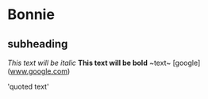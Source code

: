 # Bonnie
## subheading
*This text will be italic*
**This text will be bold**
~text~
[google] (www.google.com)

'quoted text'
